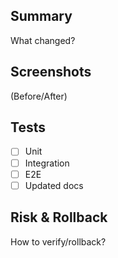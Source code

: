 ## Summary
What changed?

## Screenshots
(Before/After)

## Tests
- [ ] Unit
- [ ] Integration
- [ ] E2E
- [ ] Updated docs

## Risk & Rollback
How to verify/rollback?
